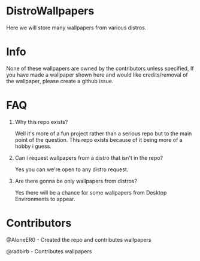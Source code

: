 # DistroWallpapers

Here we will store many wallpapers from various distros.

# Info
None of these wallpapers are owned by the contributors unless specified, If you have made a wallpaper shown here and would like credits/removal of the wallpaper, please create a github issue.


# FAQ

1.  Why this repo exists?
    
    Well it's more of a fun project rather than a serious repo but to the main point of the question. This repo exists because of it being more of a hobby i guess.

2.  Can i request wallpapers from a distro that isn't in the repo?
    
    Yes you can we're open to any distro request.

3. Are there gonna be only wallpapers from distros?

   Yes there will be a chance for some wallpapers from Desktop Environments to appear.

# Contributors 

@AloneER0 - Created the repo and contributes wallpapers

@radbirb - Contributes wallpapers



